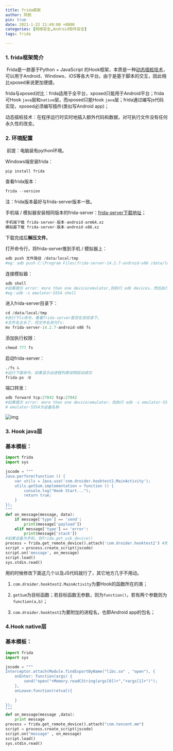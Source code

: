 ```yaml
---
title: frida框架
author: 阿航
pin: true
date: 2021-1-22 21:49:00 +0800
categories: [网络安全,Android软件安全]
tags: frida

---
```




### 1. frida框架简介

​	Frida是一款基于Python + JavaScript 的Hook框架，本质是一种[动态插桩技术](https://zhuanlan.zhihu.com/p/42180975)，可以用于Android、Windows、iOS等各大平台。由于是基于脚本的交互，因此相比xposed来说更加便捷。

​	frida与xposed对比：frida适用于全平台，xposed只能用于Android平台；frida可Hook `java`层和`native`层，而xposed只能Hook `java`层；frida通过编写js代码实现，xposed必须编写插件(类似写Android app)；

​	动态插桩技术：在程序运行时实时地插入额外代码和数据，对可执行文件没有任何永久性的改变。

### 2. 环境配置

​	前提：电脑装有python环境。

Windows端安装frida：

```python
pip install frida
```

查看frida版本：

```python
frida --version
```

注：frida版本最好与frida-server版本一致。

手机端 / 模拟器安装相同版本的frida-server：[frida-server下载地址](https://github.com/frida/frida/releases)；

```python
手机端下载 frida-server-版本-android-arm64.xz
模拟器下载 frida-server-版本-android-x86.xz
```

下载完成后**解压文件**。

打开命令行，将frida-server推到手机 / 模拟器上：

```python
adb push 文件路径 /data/local/tmp
#eg: adb push C:\Program Files\frida-server-14.2.7-android-x86 /data/local/tmp
```

连接模拟器：

```python
adb shell
#如果提示 error: more than one device/emulator,则执行 adb devices，然后执行 adb -s 设备名称 shell 
#eg：adb -s emulator-5554 shell
```

进入frida-server目录下：

```python
cd /data/local/tmp
#执行下ls命令，看看frida-server是否在该目录下。
#文件名太长了，将文件名改为fs:
mv frida-server-14.2.7-android-x86 fs
```

添加执行权限：

```python
chmod 777 fs
```

启动frida-server：

```python
./fs &
#运行下面命令，如果显示出进程列表说明启动成功
frida-ps -U
```

端口转发：

```python
adb forward tcp:27042 tcp:27042
#如果提示 error: more than one device/emulator，则执行 adb -s emulator-5554 forward tcp:27042 tcp:27042
# emulator-5554为设备名称
```

![img](https://pic1.zhimg.com/80/v2-b3606869eb00683cc067be66477cd4cc_720w.jpg)

### 3. Hook  java层

### 基本模板：

```python
import frida
import sys

jscode = """
Java.perform(function () {
    var utils = Java.use('com.droider.hooktest2.MainActivity'); 
    utils.getSum.implementation = function () {
        console.log("Hook Start...");
        return true;
    }
});
"""
def on_message(message, data):
    if message['type'] == 'send':
        print(message['payload'])
    elif message['type'] == 'error':
        print(message['stack'])
#如果设备为手机，则frida.get_usb_device() 
process = frida.get_remote_device().attach('com.droider.hooktest2') #附加某个进程，大多情况为Android包名。
script = process.create_script(jscode) 
script.on('message', on_message)
script.load()
sys.stdin.read() 
```

用的时候修改下面这几个以及JS代码就行了，其它地方几乎不用动。

1. `com.droider.hooktest2.MainActivity`为要Hook的函数所在的类；

2. `getSum`为目标函数；若目标函数无参数，则为`function()`，若有两个参数则为`function(a,b)`；

3. `com.droider.hooktest2`为要附加的进程名，也即Android app的包名；

### 4.Hook native层

### 基本模板：

```python
import frida
import sys

jscode = """
Interceptor.attach(Module.findExportByName("libc.so" , "open"), {
    onEnter: function(args) {
        send("open("+Memory.readCString(args[0])+","+args[1]+")");
    },
    onLeave:function(retval){
    
    }
});
"""
def on_message(message ,data):
    print message
process = frida.get_remote_device().attach("com.tencent.mm")
script = process.create_script(jscode)
script.on("message" , on_message)
script.load()
sys.stdin.read()
```









